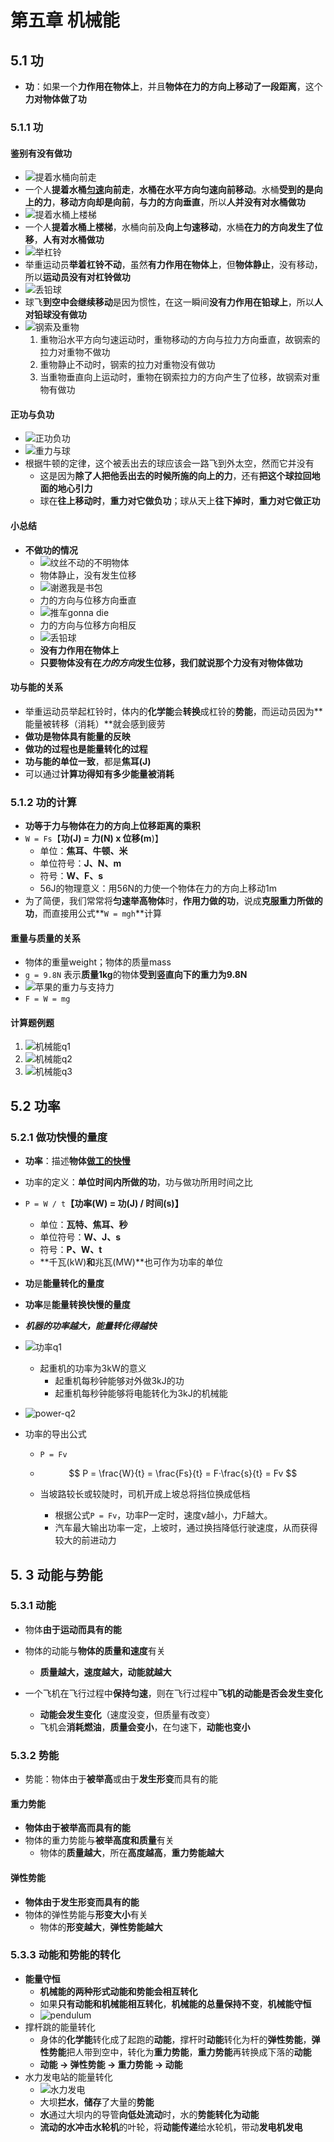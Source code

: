 # 第五章 机械能

## 5.1 功

- **功**：如果一个**力作用在物体上**，并且**物体在力的方向上移动了一段距离**，这个**力对物体做了功**

### 5.1.1 功

#### 鉴别有没有做功

- ![提着水桶向前走](https://i.ibb.co/CsYKvZ5/image.png)
- 一个人**提着水桶<u>匀速</u>向前走**，**水桶在水平方向匀速向前移动**。水桶**受到的是向上的力**，**移动方向却是向前**，**与力的方向垂直**，所以**人并没有对水桶做功**
- ![提着水桶上楼梯](https://i.ibb.co/JQP5tLh/image.png)
- 一个人**提着水桶上楼梯**，水桶向前及**向上匀速移动**，水桶**在力的方向发生了位移**，**人有对水桶做功**
- ![举杠铃](https://i.ibb.co/hMRLvB0/image.png)
- 举重运动员**举着杠铃不动**，虽然**有力作用在物体上**，但**物体静止**，没有移动，所以**运动员没有对杠铃做功**
- ![丢铅球](https://i.ibb.co/q9xQCMt/image.png)
- 球飞**到空中会继续移动**是因为惯性，在这一瞬间**没有力作用在铅球上**，所以**人对铅球没有做功**
- ![钢索及重物](https://i.ibb.co/LtrFKhc/image.png)
  1. 重物沿水平方向匀速运动时，重物移动的方向与拉力方向垂直，故钢索的拉力对重物不做功
  2. 重物静止不动时，钢索的拉力对重物没有做功
  3. 当重物垂直向上运动时，重物在钢索拉力的方向产生了位移，故钢索对重物有做功

#### 正功与负功

- ![正功负功](https://i.ibb.co/SffC6Lc/image.png)
- ![重力与球](https://i.ibb.co/D9sNFd4/image.png)
- 根据牛顿的定律，这个被丢出去的球应该会一路飞到外太空，然而它并没有
  - 这是因为**除了人把他丢出去的时候所施的向上的力**，还有**把这个球拉回地面的地心引力**
  - 球在**往上移动时**，**重力对它做负功**；球从天上**往下掉时**，**重力对它做正功**

#### 小总结

- **不做功的情况**
  - ![纹丝不动的不明物体](https://i.ibb.co/VgmjGtC/image.png)
  - 物体静止，没有发生位移
  - ![谢邀我是书包](https://i.ibb.co/R40ZFxR/image.png)
  - 力的方向与位移方向垂直
  - ![推车gonna die](https://i.ibb.co/bKtypkR/gonna-die.png)
  - 力的方向与位移方向相反
  - ![丢铅球](https://i.ibb.co/q9xQCMt/image.png)
  - **没有力作用在物体上**
  - **只要物体没有在*力的方向*发生位移，我们就说那个力没有对物体做功**

#### 功与能的关系

- 举重运动员举起杠铃时，体内的**化学能**会**转换**成杠铃的**势能**，而运动员因为**能量被转移（消耗）**就会感到疲劳
- **做功是物体具有能量的反映**
- **做功的过程也是能量转化的过程**
- **功与能的单位一致**，都是**焦耳(J)**
- 可以通过**计算功得知有多少能量被消耗**

### 5.1.2 功的计算

- **功等于力与物体在力的方向上位移距离的乘积**
- `W = Fs`【**功(J) = 力(N) x 位移(m**)】
  - 单位：**焦耳、牛顿、米**
  - 单位符号：**J、N、m**
  - 符号：**W、F、s**
  - 56J的物理意义：用56N的力使一个物体在力的方向上移动1m
- 为了简便，我们常常将**匀速举高物体**时，**作用力做的功**，说成**克服重力所做的功**，而直接用公式**`W = mgh`**计算

#### 重量与质量的关系

- 物体的重量weight；物体的质量mass
- `g = 9.8N` 表示**质量1kg**的物体**受到竖直向下的重力为9.8N**
- ![苹果的重力与支持力](https://i.ibb.co/HhRyWM6/apple-tree.png)
- `F = W = mg`

#### 计算题例题

1. ![机械能q1](https://i.ibb.co/6nsS8Pw/q1.png)
2. ![机械能q2](https://i.ibb.co/FsWFHPK/q2.png)
3. ![机械能q3](https://i.ibb.co/Pr7NX3k/q3.png)

## 5.2 功率

### 5.2.1 做功快慢的量度

- **功率**：描述**物体<u>做工的快慢</u>**
- 功率的定义：**单位时间内所做的功**，功与做功所用时间之比
- `P = W / t`**【功率(W) = 功(J) / 时间(s)】**
  
  - 单位：**瓦特、焦耳、秒**
  - 单位符号：**W、J、s**
  - 符号：**P、W、t**
  - **千瓦(kW)**和**兆瓦(MW)**也可作为功率的单位
- **功**是**能量转化的量度**
- **功率**是**能量转换快慢的量度**
- ***机器的功率越大，能量转化得越快***
- ![功率q1](https://i.ibb.co/2tD3sfp/power-q1.png)
  - 起重机的功率为3kW的意义
    - 起重机每秒钟能够对外做3kJ的功
    - 起重机每秒钟能够将电能转化为3kJ的机械能

- ![power-q2](https://i.ibb.co/MgkvTtp/power-q2.png)

- 功率的导出公式

  - `P = Fv`

  - $$
    P = \frac{W}{t} = \frac{Fs}{t} = F·\frac{s}{t} = Fv
    $$

  - 当坡路较长或较陡时，司机开成上坡总将挡位换成低档

    - 根据公式`P = Fv`，功率P一定时，速度v越小，力F越大。
    - 汽车最大输出功率一定，上坡时，通过换挡降低行驶速度，从而获得较大的前进动力


## 5. 3 动能与势能

### 5.3.1 动能

- 物体**由于运动而具有的能**
- 物体的动能与**物体的质量和速度**有关
  - **质量越大，速度越大，动能就越大**

- 一个飞机在飞行过程中**保持匀速**，则在飞行过程中**飞机的动能是否会发生变化**
  - **动能会发生变化**（速度没变，但质量有改变）
  - 飞机会**消耗燃油**，**质量会变小**，在匀速下，**动能也变小**


### 5.3.2 势能

- 势能：物体由于**被举高**或由于**发生形变**而具有的能

#### 重力势能

- **物体由于被举高而具有的能**
- 物体的重力势能与**被举高度和质量**有关
  - 物体的**质量越大**，所在**高度越高**，**重力势能越大**

#### 弹性势能

- **物体由于发生形变而具有的能**
- 物体的弹性势能与**形变大小**有关
  - 物体的**形变越大**，**弹性势能越大**

### 5.3.3 动能和势能的转化

- **能量守恒**
  - **机械能的两种形式动能和势能会相互转化**
  - 如果**只有动能和机械能相互转化**，**机械能的总量保持不变**，**机械能守恒**
  - ![pendulum](https://i.ibb.co/Jv8dR2Z/pendulum.png)
- 撑杆跳的能量转化
  - 身体的**化学能**转化成了起跑的**动能**，撑杆时**动能**转化为杆的**弹性势能**，**弹性势能**把人带到空中，转化为**重力势能**，**重力势能**再转换成下落的**动能**
  - **动能 → 弹性势能 → 重力势能 → 动能**
- 水力发电站的能量转化
  - ![水力发电](https://i.ibb.co/sF5CVKH/hydroelectricity.png)
  - 大坝**拦水**，**储存**了大量的**势能**
  - **水**通过大坝内的导管**向低处流动**时，水的**势能转化为动能**
  - **流动的水冲击水轮机**的叶轮，将**动能传递**给水轮机，带动**发电机发电**
